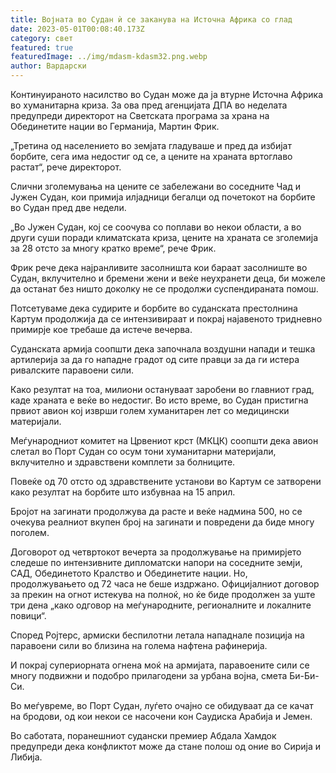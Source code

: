 ```yaml
---
title: Војната во Судан ѝ се заканува на Источна Африка со глад
date: 2023-05-01T00:08:40.173Z
category: свет
featured: true
featuredImage: ../img/mdasm-kdasm32.png.webp
author: Вардарски
---
```


Континуираното насилство во Судан може да ја втурне Источна Африка во хуманитарна криза. За ова пред агенцијата ДПА во неделата предупреди директорот на Светската програма за храна на Обединетите нации во Германија, Мартин Фрик.

„Третина од населението во земјата гладуваше и пред да избијат борбите, сега има недостиг од се, а цените на храната вртоглаво растат“, рече директорот.

Слични зголемувања на цените се забележани во соседните Чад и Јужен Судан, кои примија илјадници бегалци од почетокот на борбите во Судан пред две недели.

„Во Јужен Судан, кој се соочува со поплави во некои области, а во други суши поради климатската криза, цените на храната се зголемија за 28 отсто за многу кратко време“, рече Фрик.

Фрик рече дека најранливите засолништа кои бараат засолниште во Судан, вклучително и бремени жени и веќе неухранети деца, би можеле да останат без ништо доколку не се продолжи суспендираната помош.

Потсетуваме дека судирите и борбите во суданската престолнина Картум продолжија да се интензивираат и покрај најавеното тридневно примирје кое требаше да истече вечерва.

Суданската армија соопшти дека започнала воздушни напади и тешка артилерија за да го нападне градот од сите правци за да ги истера ривалските паравоени сили.

Како резултат на тоа, милиони остануваат заробени во главниот град, каде храната е веќе во недостиг. Во исто време, во Судан пристигна првиот авион кој изврши голем хуманитарен лет со медицински материјали.

Меѓународниот комитет на Црвениот крст (МКЦК) соопшти дека авион слетал во Порт Судан со осум тони хуманитарни материјали, вклучително и здравствени комплети за болниците.

Повеќе од 70 отсто од здравствените установи во Картум се затворени како резултат на борбите што избувнаа на 15 април.

Бројот на загинати продолжува да расте и веќе надмина 500, но се очекува реалниот вкупен број на загинати и повредени да биде многу поголем.

Договорот од четвртокот вечерта за продолжување на примирјето следеше по интензивните дипломатски напори на соседните земји, САД, Обединетото Кралство и Обединетите нации. Но, продолжувањето од 72 часа не беше издржано. Официјалниот договор за прекин на огнот истекува на полноќ, но ќе биде продолжен за уште три дена „како одговор на меѓународните, регионалните и локалните повици“.

Според Ројтерс, армиски беспилотни летала нападнале позиција на паравоени сили во близина на голема нафтена рафинерија.

И покрај супериорната огнена моќ на армијата, паравоените сили се многу подвижни и подобро прилагодени за урбана војна, смета Би-Би-Си.

Во меѓувреме, во Порт Судан, луѓето очајно се обидуваат да се качат на бродови, од кои некои се насочени кон Саудиска Арабија и Јемен.

Во саботата, поранешниот судански премиер Абдала Хамдок предупреди дека конфликтот може да стане полош од оние во Сирија и Либија.
